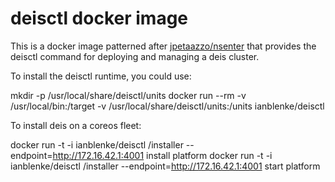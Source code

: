 # deisctl docker image

This is a docker image patterned after [jpetaazzo/nsenter](https://github.com/jpetazzo/nsenter) that provides the deisctl command for deploying and managing a deis cluster.

To install the deisctl runtime, you could use:

  mkdir -p /usr/local/share/deisctl/units
  docker run --rm -v /usr/local/bin:/target -v /usr/local/share/deisctl/units:/units ianblenke/deisctl

To install deis on a coreos fleet:

  docker run -t -i ianblenke/deisctl /installer --endpoint=http://172.16.42.1:4001 install platform
  docker run -t -i ianblenke/deisctl /installer --endpoint=http://172.16.42.1:4001 start platform
